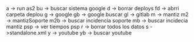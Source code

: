 a -> run as2
bu -> buscar sistema google
d -> borrar deploys
fd -> abrri carpeta deplou
g -> google
gb -> google buscar 
gl -> gitlab
m -> mantiz
m2 -> mantizSoporte
m2b -> buscar incidencia soporte
mb -> buscar incidecia mantiz
psp -> ver tiempos psp
r -> borrar todos los datos
s ->standalone.xml
y -> youtube
yb -> buscar youtube